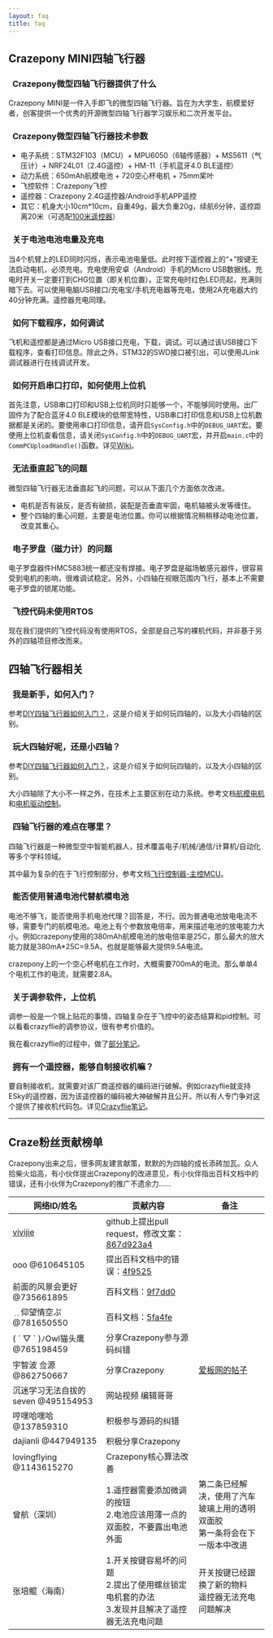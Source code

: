 ```yaml
---
layout: faq
title: faq
---
```


## Crazepony MINI四轴飞行器

### <i class="fa fa-arrow-right"></i>&nbsp;&nbsp;Crazepony微型四轴飞行器提供了什么

Crazepony MINI是一件入手即飞的微型四轴飞行器。旨在为大学生，航模爱好者，创客提供一个优秀的开源微型四轴飞行器学习娱乐和二次开发平台。

### <i class="fa fa-arrow-right"></i>&nbsp;&nbsp;Crazepony微型四轴飞行器技术参数

* 电子系统：STM32F103（MCU）+ MPU6050（6轴传感器）+ MS5611（气压计）+ NRF24L01（2.4G遥控）+ HM-11（手机蓝牙4.0 BLE遥控）
* 动力系统：650mAh航模电池 + 720空心杯电机 + 75mm桨叶
* 飞控软件：Crazepony飞控
* 遥控器：Crazepony 2.4G遥控器/Android手机APP遥控
* 其它：机身大小10cm*10cm，自重49g，最大负重20g，续航6分钟，遥控距离20米（可选配[100米遥控器](./2015/01/23/about-5-1-version.html)）

### <i class="fa fa-arrow-right"></i>&nbsp;&nbsp;关于电池电池电量及充电

当4个机臂上的LED同时闪烁，表示电池电量低。此时按下遥控器上的“+”按键无法启动电机，必须充电。充电使用安卓（Android）手机的Micro USB数据线。充电时开关一定要打到CHG位置（即关机位置）。正常充电时红色LED亮起，充满则暗下去。可以使用电脑USB接口/充电宝/手机充电器等充电，使用2A充电器大约40分钟充满。遥控器充电同理。

### <i class="fa fa-arrow-right"></i>&nbsp;&nbsp;如何下载程序，如何调试

飞机和遥控都是通过Micro USB接口充电，下载，调试。可以通过该USB接口下载程序，查看打印信息。除此之外，STM32的SWD接口被引出，可以使用JLink调试器进行在线调试开发。

### <i class="fa fa-arrow-right"></i>&nbsp;&nbsp;如何开启串口打印，如何使用上位机

首先注意，USB串口打印和USB上位机同时只能够一个，不能够同时使用。出厂固件为了配合蓝牙4.0 BLE模块的低带宽特性，USB串口打印信息和USB上位机数据都是关闭的。要使用串口打印信息，请开启`SysConfig.h`中的`DEBUG_UART`宏。要使用上位机查看信息，请关闭`SysConfig.h`中的`DEBUG_UART`宏，并开启`main.c`中的`CommPCUploadHandle()`函数。详见[Wiki](wiki/flash-firmware.html#section)。


### <i class="fa fa-arrow-right"></i>&nbsp;&nbsp;无法垂直起飞的问题
微型四轴飞行器无法垂直起飞的问题，可以从下面几个方面依次改进。

* 电机是否有装反，是否有破损，装配是否垂直牢固，电机轴被头发等缠住。
* 整个四轴的重心问题，主要是电池位置。你可以根据情况稍稍移动电池位置，改变其重心。

### <i class="fa fa-arrow-right"></i>&nbsp;&nbsp;电子罗盘（磁力计）的问题
电子罗盘器件HMC5883统一都还没有焊接。电子罗盘是磁场敏感元器件，很容易受到电机的影响，很难调试稳定。另外，小四轴在视眼范围内飞行，基本上不需要电子罗盘的锁尾功能。

### <i class="fa fa-arrow-right"></i>&nbsp;&nbsp;飞控代码未使用RTOS
现在我们提供的飞控代码没有使用RTOS，全部是自己写的裸机代码，并非基于另外的四轴项目修改而来。

## 四轴飞行器相关

### <i class="fa fa-arrow-right"></i>&nbsp;&nbsp;我是新手，如何入门？

参考[DIY四轴飞行器如何入门？](2014/07/31/diy-quadcopter.html)，这是介绍关于如何玩四轴的，以及大小四轴的区别。


### <i class="fa fa-arrow-right"></i>&nbsp;&nbsp;玩大四轴好呢，还是小四轴？

参考[DIY四轴飞行器如何入门？](2014/07/31/diy-quadcopter.html)，这是介绍关于如何玩四轴的，以及大小四轴的区别。

大小四轴除了大小不一样之外，在技术上主要区别在动力系统。参考文档[航模电机](http://www.crazepony.com/wiki/motor-aircraft-model.html)和[电机驱动控制](http://www.crazepony.com/wiki/motor-control-ic.html)。


### <i class="fa fa-arrow-right"></i>&nbsp;&nbsp;四轴飞行器的难点在哪里？

四轴飞行器是一种微型空中智能机器人，技术覆盖电子/机械/通信/计算机/自动化等多个学科领域。

其中最为复杂的在于飞行控制部分，参考文档[飞行控制器-主控MCU](http://www.crazepony.com/wiki/main-controller-mcu.html)。

### <i class="fa fa-arrow-right"></i>&nbsp;&nbsp;能否使用普通电池代替航模电池
电池不够飞，能否使用手机电池代理？回答是，不行。因为普通电池放电电流不够，需要专门的航模电池。电池上有个参数放电倍率，用来描述电池的放电能力大小。例如crazepony使用的380mAh航模电池的放电倍率是25C，那么最大的放大能力就是380mA*25C=9.5A，也就是能够最大提供9.5A电流。

crazepony上的一个空心杯电机在工作时，大概需要700mA的电流。那么单单4个电机工作的电流，就需要2.8A。

### <i class="fa fa-arrow-right"></i>&nbsp;&nbsp;关于调参软件，上位机

调参一般是一个锦上贴花的事情，四轴复杂在于飞控中的姿态结算和pid控制。可以看看crazyflie的调参协议，很有参考价值的。

我在看crazyflie的过程中，做了[部分笔记](http://www.crazepony.com/wiki/comm-protocol.html)。

### <i class="fa fa-arrow-right"></i>&nbsp;&nbsp;拥有一个遥控器，能够自制接收机嘛？

要自制接收机，就需要对该厂商遥控器的编码进行破解。例如crazyflie就支持ESky的遥控器，因为该遥控器的编码被大神破解并且公开。所以有人专门争对这个提供了接收机代码包。详见[Crazyflie笔记](http://www.crazepony.com/wiki/comm-protocol.html)。



<hr>

## Craze粉丝贡献榜单
Crazepony出来之后，很多网友建言献策，默默的为四轴的成长添砖加瓦。众人拾柴火焰高，有小伙伴提出Crazepony的改进意见，有小伙伴指出百科文档中的错误，还有小伙伴为Crazepony的推广不遗余力……

<table class="table table-bordered table-hover">
  <thead>
    <tr>
      <th>网络ID/姓名</th>
      <th>贡献内容</th>
      <th>备注</th>
    </tr>
  </thead>
  <tbody>
    <tr>
      <td><a href="https://github.com/vivijie">vivijie</a></td>
      <td>github上提出pull request，修改文案：<a href="https://github.com/Crazepony/crazepony.github.io/commit/867d923a49998694ee0d9fe43ec7844996a46968">867d923a4</a></td>
      <td></td>
    </tr>
    <tr>
      <td>ooo @610645105</td>
      <td>提出百科文档中的错误：<a href="https://github.com/Crazepony/crazepony.github.io/commit/4f95259939399d11b0d2852eed54b8afe7a567a1">4f9525</a></td>
      <td></td>
    </tr>
    <tr>
      <td>前面的风景会更好 @735661895</td>
      <td>百科文档：<a href="https://github.com/Crazepony/crazepony.github.io/commit/9f7dd03c12828adfe62f6f87393e8bc5b65db66c">9f7dd0</a></td>
      <td></td>
    </tr>
    <tr>
      <td>﹎仰望情空ぷ @781650550</td>
      <td>百科文档：<a href="https://github.com/Crazepony/crazepony.github.io/commit/5fa4fe0c9d02a5ea579ceb44a6a9e88c03fbd4d9">5fa4fe</a></td>
      <td></td>
    </tr>
    <tr>
        <td>( ´ ▽ ` )ﾉOwl猫头鹰 @765198459</td><td> 分享Crazepony参与源码纠错</td>
        <td></td>
    </tr>
    <tr>
        <td>宇智波 佥源  @862750667</td><td> 分享Crazepony</td>
        <td><a href="http://www.eeboard.com/bbs/thread-37979-1-1.html">爱板网的帖子</a></td>
    </tr>
    <tr>
        <td>沉迷学习无法自拔的seven  @495154953</td><td> 网站视频 编辑哥哥</td>
        <td></td>
    </tr>
    <tr>
        <td>哼嘿哈嘿哈  @137859310</td><td> 积极参与源码的纠错</td>
        <td></td>
    </tr>
    <tr>
        <td>dajianli @447949135</td><td> 积极分享Crazepony</td>
        <td></td>
    </tr>
    <tr>
        <td>lovingflying  @1143615270</td>
        <td> Crazepony核心算法改善</td>
        <td></td>
    </tr>
    <tr>
        <td>曾航（深圳）</td>
        <td>1.遥控器需要添加微调的按钮<br>2.电池应该用薄一点的双面胶，不要露出电池外面</td>
        <td>第二条已经解决，使用了汽车玻璃上用的透明双面胶<br>第一条将会在下一版本中改进</td>
    </tr>
    <tr>
        <td>张培鲲（海南）</td>
        <td>1.开关按键容易坏的问题<br>2.提出了使用螺丝锁定电机套的办法<br>3.发现并且解决了遥控器无法充电问题</td>
        <td>开关按键已经跟换了新的物料<br>遥控器无法充电问题解决</td>
    </tr>
  </tbody>
</table>

